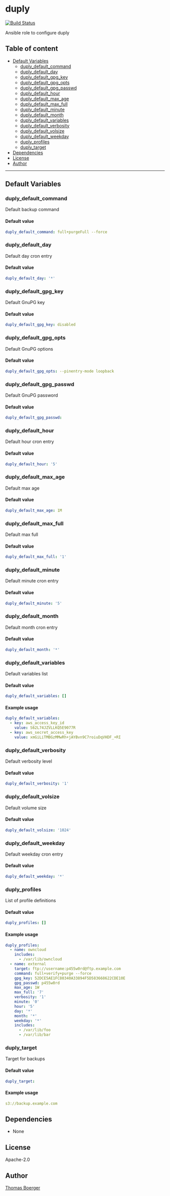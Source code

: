 # duply

[![Build Status](https://cloud.drone.io/api/badges/rolehippie/duply/status.svg)](https://cloud.drone.io/rolehippie/duply)

Ansible role to configure duply

## Table of content

* [Default Variables](#default-variables)
  * [duply_default_command](#duply_default_command)
  * [duply_default_day](#duply_default_day)
  * [duply_default_gpg_key](#duply_default_gpg_key)
  * [duply_default_gpg_opts](#duply_default_gpg_opts)
  * [duply_default_gpg_passwd](#duply_default_gpg_passwd)
  * [duply_default_hour](#duply_default_hour)
  * [duply_default_max_age](#duply_default_max_age)
  * [duply_default_max_full](#duply_default_max_full)
  * [duply_default_minute](#duply_default_minute)
  * [duply_default_month](#duply_default_month)
  * [duply_default_variables](#duply_default_variables)
  * [duply_default_verbosity](#duply_default_verbosity)
  * [duply_default_volsize](#duply_default_volsize)
  * [duply_default_weekday](#duply_default_weekday)
  * [duply_profiles](#duply_profiles)
  * [duply_target](#duply_target)
* [Dependencies](#dependencies)
* [License](#license)
* [Author](#author)

---

## Default Variables

### duply_default_command

Default backup command

#### Default value

```YAML
duply_default_command: full+purgeFull --force
```

### duply_default_day

Default day cron entry

#### Default value

```YAML
duply_default_day: '*'
```

### duply_default_gpg_key

Default GnuPG key

#### Default value

```YAML
duply_default_gpg_key: disabled
```

### duply_default_gpg_opts

Default GnuPG options

#### Default value

```YAML
duply_default_gpg_opts: --pinentry-mode loopback
```

### duply_default_gpg_passwd

Default GnuPG password

#### Default value

```YAML
duply_default_gpg_passwd:
```

### duply_default_hour

Default hour cron entry

#### Default value

```YAML
duply_default_hour: '5'
```

### duply_default_max_age

Default max age

#### Default value

```YAML
duply_default_max_age: 1M
```

### duply_default_max_full

Default max full

#### Default value

```YAML
duply_default_max_full: '1'
```

### duply_default_minute

Default minute cron entry

#### Default value

```YAML
duply_default_minute: '5'
```

### duply_default_month

Default month cron entry

#### Default value

```YAML
duply_default_month: '*'
```

### duply_default_variables

Default variables list

#### Default value

```YAML
duply_default_variables: []
```

#### Example usage

```YAML
duply_default_variables:
  - key: aws_access_key_id
    value: S62L74JZVLLKQ5E9077R
  - key: aws_secret_access_key
    value: xmGiLiTMBGzMMwRh+jAYBvn9C7roiuDqVHDF_+RI
```

### duply_default_verbosity

Default verbosity level

#### Default value

```YAML
duply_default_verbosity: '1'
```

### duply_default_volsize

Default volume size

#### Default value

```YAML
duply_default_volsize: '1024'
```

### duply_default_weekday

Default weekday cron entry

#### Default value

```YAML
duply_default_weekday: '*'
```

### duply_profiles

List of profile definitions

#### Default value

```YAML
duply_profiles: []
```

#### Example usage

```YAML
duply_profiles:
  - name: owncloud
    includes:
      - /var/lib/owncloud
  - name: external
    target: ftp://username:p455w0rd@ftp.example.com
    command: full+verify+purge --force
    gpg_key: 52DCE5AE1FC80340A33894F5D583668622CDE10E
    gpg_passwd: p455w0rd
    max_age: 1W
    max_full: '7'
    verbosity: '1'
    minute: '0'
    hour: '5'
    day: '*'
    month: '*'
    weekday: '*'
    includes:
      - /var/lib/foo
      - /var/lib/bar
```

### duply_target

Target for backups

#### Default value

```YAML
duply_target:
```

#### Example usage

```YAML
s3://backup.example.com
```

## Dependencies

- None

## License

Apache-2.0

## Author

[Thomas Boerger](https://github.com/tboerger)
